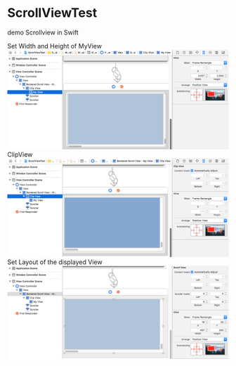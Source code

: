 # ScrollViewTest
demo Scrollview in Swift

Set Width and Height of MyView
![Bild1 Image](https://github.com/frcocoatst/ScrollViewTest/blob/master/Bild1.png)
ClipView
![Bild2 Image](https://github.com/frcocoatst/ScrollViewTest/blob/master/Bild2.png)
Set Layout of the displayed View
![Bild3 Image](https://github.com/frcocoatst/ScrollViewTest/blob/master/Bild3.png)



